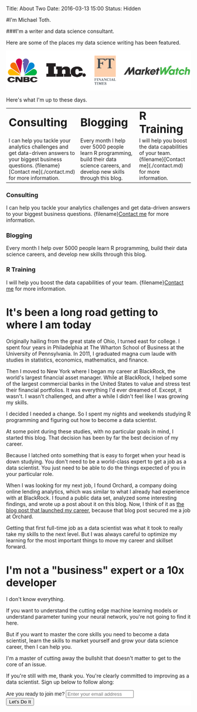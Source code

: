 Title: About Two
Date: 2016-03-13 15:00
Status: Hidden

#I'm Michael Toth.

###I'm a writer and data science consultant.

Here are some of the places my data science writing has been featured.

<img src='../images/logos.png' />

Here's what I'm up to these days.

<table border="0">
 <tr>
    <td><b style="font-size:30px">Consulting</b></td>
    <td><b style="font-size:30px">Blogging</b></td>
    <td><b style="font-size:30px">R Training</b></td>
 </tr>
 <tr>
    <td>I can help you tackle your analytics challenges and get data-driven answers to your biggest business questions. {filename}[Contact me](./contact.md) for more information.</td>
    <td>Every month I help over 5000 people learn R programming, build their data science careers, and develop new skills through this blog. </td>
    <td>I will help you boost the data capabilities of your team. {filename}[Contact me](./contact.md) for more information. </td>
 </tr>
</table>

### Consulting

I can help you tackle your analytics challenges and get data-driven answers to your biggest business questions. {filename}[Contact me](./contact.md) for more information.

### Blogging

Every month I help over 5000 people learn R programming, build their data science careers, and develop new skills through this blog. 

### R Training

I will help you boost the data capabilities of your team. {filename}[Contact me](./contact.md) for more information.

# It's been a long road getting to where I am today

Originally hailing from the great state of Ohio, I turned east for college. I spent four years in Philadelphia at The Wharton School of Business at the University of Pennsylvania. In 2011, I graduated magna cum laude with studies in statistics, economics, mathematics, and finance. 

Then I moved to New York where I began my career at BlackRock, the world's largest financial asset manager. While at BlackRock, I helped some of the largest commercial banks in the United States to value and stress test their financial portfolios. It was everything I'd ever dreamed of. Except, it wasn't. I wasn't challenged, and after a while I didn't feel like I was growing my skills.

I decided I needed a change. So I spent my nights and weekends studying R programming and figuring out how to become a data scientist. 

At some point during these studies, with no particular goals in mind, I started this blog. That decision has been by far the best decision of my career.

Because I latched onto something that is easy to forget when your head is down studying. You don't need to be a world-class expert to get a job as a data scientist. You just need to be able to do the things expected of you in your particular role.

When I was looking for my next job, I found Orchard, a company doing online lending analytics, which was similar to what I already had experience with at BlackRock. I found a public data set, analyzed some interesting findings, and wrote up a post about it on this blog. Now, I think of it as [the blog post that launched my career](https://michaeltoth.me/analyzing-historical-default-rates-of-lending-club-notes.html), because that blog post secured me a job at Orchard.

Getting that first full-time job as a data scientist was what it took to really take my skills to the next level. But I was always careful to optimize my learning for the most important things to move my career and skillset forward. 

# I'm not a "business" expert or a 10x developer

I don't know everything. 

If you want to understand the cutting edge machine learning models or understand parameter tuning your neural network, you're not going to find it here.

But if you want to master the core skills you need to become a data scientist, learn the skills to market yourself and grow your data science career, then I can help you.

I'm a master of cutting away the bullshit that doesn't matter to get to the core of an issue.

If you're still with me, thank you. You're clearly committed to improving as a data scientist. Sign up below to follow along:

<!-- Begin Mailchimp Signup Form -->
<link href="//cdn-images.mailchimp.com/embedcode/horizontal-slim-10_7.css" rel="stylesheet" type="text/css">
<style type="text/css">
	#mc_embed_signup{background:#fff; clear:left; font:14px Helvetica,Arial,sans-serif; width:100%;}
	#mc-embedded-subscribe { background-color: #0a99a !important; }
	#mc-embedded-subscribe:hover { background-color: #d40000 !important; }
	/* Add your own Mailchimp form style overrides in your site stylesheet or in this style block.
	   We recommend moving this block and the preceding CSS link to the HEAD of your HTML file. */
</style>
<div id="mc_embed_signup">
<form action="https://etsy.us18.list-manage.com/subscribe/post?u=047097303867f4f8b7f42e8ac&amp;id=f61395a34b" method="post" id="mc-embedded-subscribe-form" name="mc-embedded-subscribe-form" class="validate" target="_blank" novalidate>
    <div id="mc_embed_signup_scroll">
	<label for="mce-EMAIL">Are you ready to join me?</label>
	<input type="email" value="" name="EMAIL" class="email" id="mce-EMAIL" placeholder="Enter your email address" required>
    <!-- real people should not fill this in and expect good things - do not remove this or risk form bot signups-->
    <div style="position: absolute; left: -5000px;" aria-hidden="true"><input type="text" name="b_047097303867f4f8b7f42e8ac_f61395a34b" tabindex="-1" value=""></div>
    <div class="clear"><input type="submit" value="Let's Do It" name="subscribe" id="mc-embedded-subscribe" class="button"></div>
    </div>
</form>
</div>

<!--End mc_embed_signup-->